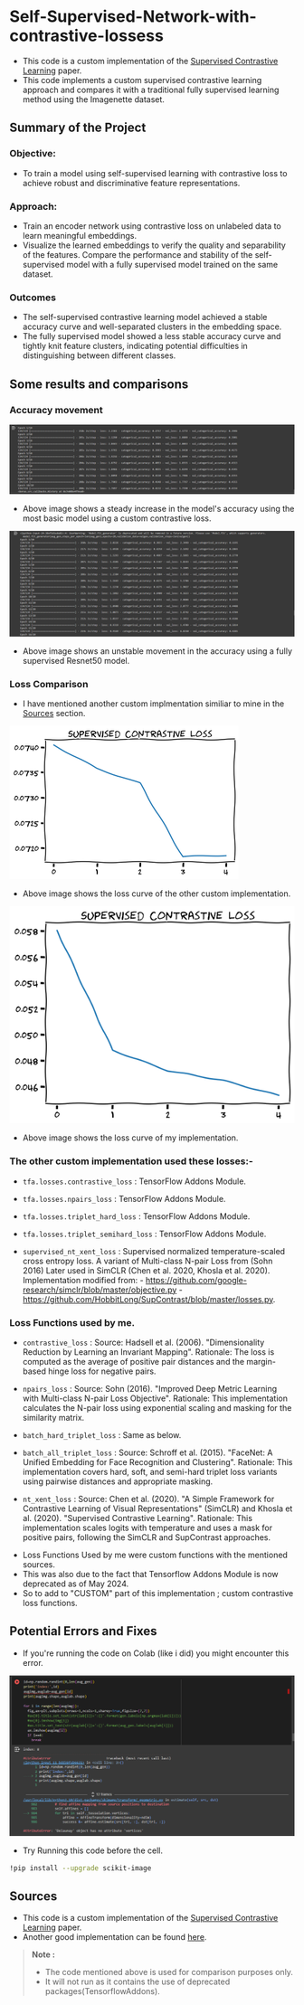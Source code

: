 # Self-Supervised-Network-with-contrastive-lossess
* This code is a custom implementation of the [Supervised Contrastive Learning](https://arxiv.org/abs/2004.11362) paper.
* This code implements a custom supervised contrastive learning approach and compares it with a traditional fully supervised learning method using the Imagenette dataset.

## Summary of the Project
### Objective: 
* To train a model using self-supervised learning with contrastive loss to achieve robust and discriminative feature representations.
### Approach:
* Train an encoder network using contrastive loss on unlabeled data to learn meaningful embeddings.
* Visualize the learned embeddings to verify the quality and separability of the features.
Compare the performance and stability of the self-supervised model with a fully supervised model trained on the same dataset.
### Outcomes
* The self-supervised contrastive learning model achieved a stable accuracy curve and well-separated clusters in the embedding space.
* The fully supervised model showed a less stable accuracy curve and tightly knit feature clusters, indicating potential difficulties in distinguishing between different classes.
## Some results and comparisons
### Accuracy movement
![result1](https://raw.githubusercontent.com/swajayresources/imageresources/main/Screenshot%202024-06-12%20015410.png)
* Above image shows a steady increase in the model's accuracy using the most basic model using a custom contrastive loss.


![result2](https://raw.githubusercontent.com/swajayresources/imageresources/main/Screenshot%202024-06-12%20015446.png)
* Above image shows an unstable movement in the accuracy using a fully supervised Resnet50 model.
### Loss Comparison
* I have mentioned another custom implmentation similiar to mine in the [Sources](#Sources) section.
  
![result3](https://raw.githubusercontent.com/swajayresources/imageresources/main/contrative%20lo.png)
* Above image shows the loss curve of the other custom implementation.
  
![result4](https://raw.githubusercontent.com/swajayresources/imageresources/main/0.04.png)
* Above image shows the loss curve of my implementation.




### The other custom implementation used these losses:-
- `tfa.losses.contrastive_loss` : TensorFlow Addons Module.
  
- `tfa.losses.npairs_loss` : TensorFlow Addons Module.
  
- `tfa.losses.triplet_hard_loss` : TensorFlow Addons Module.
  
- `tfa.losses.triplet_semihard_loss` : TensorFlow Addons Module.
  
- `supervised_nt_xent_loss` :  Supervised normalized temperature-scaled cross entropy loss. 
    A variant of Multi-class N-pair Loss from (Sohn 2016)
    Later used in SimCLR (Chen et al. 2020, Khosla et al. 2020).
    Implementation modified from: 
        - https://github.com/google-research/simclr/blob/master/objective.py
        - https://github.com/HobbitLong/SupContrast/blob/master/losses.py.





### Loss Functions used by me.
- `contrastive_loss` : Source: Hadsell et al. (2006). "Dimensionality Reduction by Learning an Invariant Mapping".
Rationale: The loss is computed as the average of positive pair distances and the margin-based hinge loss for negative pairs.

- `npairs_loss` : Source: Sohn (2016). "Improved Deep Metric Learning with Multi-class N-pair Loss Objective".
Rationale: This implementation calculates the N-pair loss using exponential scaling and masking for the similarity matrix.
- `batch_hard_triplet_loss` : Same as below.
- `batch_all_triplet_loss` :  Source: Schroff et al. (2015). "FaceNet: A Unified Embedding for Face Recognition and Clustering".
Rationale: This implementation covers hard, soft, and semi-hard triplet loss variants using pairwise distances and appropriate masking.
- `nt_xent_loss` :  Source: Chen et al. (2020). "A Simple Framework for Contrastive Learning of Visual Representations" (SimCLR) and Khosla et al. (2020). "Supervised Contrastive Learning".
Rationale: This implementation scales logits with temperature and uses a mask for positive pairs, following the SimCLR and SupContrast approaches.



* Loss Functions Used by me were custom functions with the mentioned sources.
* This was also due to the fact that Tensorflow Addons Module is now deprecated as of May 2024.
* So to add to "CUSTOM" part of this implementation ; custom contrastive loss functions.


## Potential Errors and Fixes 

* If you're running the code on Colab (like i did) you might encounter this error.
  
![result5](https://raw.githubusercontent.com/swajayresources/imageresources/main/Screenshot%202024-06-12%20000753.png)

* Try Running this code before the cell.
  
 ```bash
!pip install --upgrade scikit-image
```

  
## Sources 
* This code is a custom implementation of the [Supervised Contrastive Learning](https://arxiv.org/abs/2004.11362) paper.
* Another good implementation can be found [here](https://github.com/vk1996/contrastive_learning).

> **Note :**
> - The code mentioned above is used for comparison purposes only.
> - It will not run as it contains the use of deprecated packages(TensorflowAddons).
